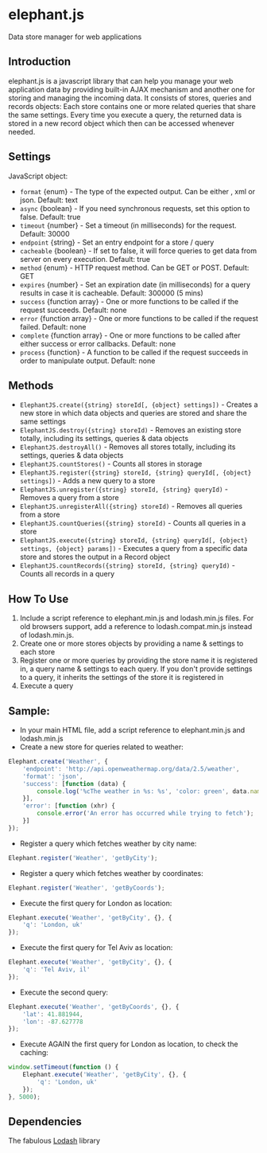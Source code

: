 elephant.js
===========

Data store manager for web applications

Introduction
------------
elephant.js is a javascript library that can help you manage your web application data by providing built-in AJAX mechanism and another one for storing and managing the incoming data.
It consists of stores, queries and records objects:
Each store contains one or more related queries that share the same settings.
Every time you execute a query, the returned data is stored in a new record object which then can be accessed whenever needed.

Settings
--------
JavaScript object:
* `format` {enum} - The type of the expected output. Can be either , xml or json. Default: text
* `async` {boolean} - If you need synchronous requests, set this option to false. Default: true
* `timeout` {number} - Set a timeout (in milliseconds) for the request. Default: 30000
* `endpoint` {string} - Set an entry endpoint for a store / query
* `cacheable` {boolean} - If set to false, it will force queries to get data from server on every execution. Default: true
* `method` {enum} - HTTP request method. Can be GET or POST. Default: GET
* `expires` {number} - Set an expiration date (in milliseconds) for a query results in case it is cacheable. Default: 300000 (5 mins)
* `success` {function array} - One or more functions to be called if the request succeeds. Default: none
* `error` {function array} - One or more functions to be called if the request failed. Default: none
* `complete` {function array} - One or more functions to be called after either success or error callbacks. Default: none
* `process` {function} - A function to be called if the request succeeds in order to manipulate output. Default: none

Methods
-------
* `ElephantJS.create({string} storeId[, {object} settings])` - Creates a new store in which data objects and queries are stored and share the same settings
* `ElephantJS.destroy({string} storeId)` - Removes an existing store totally, including its settings, queries & data objects
* `ElephantJS.destroyAll()` - Removes all stores totally, including its settings, queries & data objects
* `ElephantJS.countStores()` - Counts all stores in storage
* `ElephantJS.register({string} storeId, {string} queryId[, {object} settings])` - Adds a new query to a store
* `ElephantJS.unregister({string} storeId, {string} queryId)` - Removes a query from a store
* `ElephantJS.unregisterAll({string} storeId)` - Removes all queries from a store
* `ElephantJS.countQueries({string} storeId)` - Counts all queries in a store
* `ElephantJS.execute({string} storeId, {string} queryId[, {object} settings, {object} params])` - Executes a query from a specific data store and stores the output in a Record object
* `ElephantJS.countRecords({string} storeId, {string} queryId)` - Counts all records in a query

How To Use
----------
1. Include a script reference to elephant.min.js and lodash.min.js files. For old browsers support, add a reference to lodash.compat.min.js instead of lodash.min.js.
2. Create one or more stores objects by providing a name & settings to each store
3. Register one or more queries by providing the store name it is registered in, a query name & settings to each query.
 If you don't provide settings to a query, it inherits the settings of the store it is registered in
4. Execute a query

Sample:
-------
* In your main HTML file, add a script reference to elephant.min.js and lodash.min.js
* Create a new store for queries related to weather:

```javascript
Elephant.create('Weather', {
	'endpoint': 'http://api.openweathermap.org/data/2.5/weather',
	'format': 'json',
	'success': [function (data) {
		console.log('%cThe weather in %s: %s', 'color: green', data.name, data.weather[0].description);
	}],
	'error': [function (xhr) {
		console.error('An error has occurred while trying to fetch');
	}]
});
```

* Register a query which fetches weather by city name:

```javascript
Elephant.register('Weather', 'getByCity');
```

* Register a query which fetches weather by coordinates:

```javascript
Elephant.register('Weather', 'getByCoords');
```

* Execute the first query for London as location:

```javascript
Elephant.execute('Weather', 'getByCity', {}, {
	'q': 'London, uk'
});
```
* Execute the first query for Tel Aviv as location:

```javascript
Elephant.execute('Weather', 'getByCity', {}, {
	'q': 'Tel Aviv, il'
});
```
* Execute the second query:

```javascript
Elephant.execute('Weather', 'getByCoords', {}, {
	'lat': 41.881944,
	'lon': -87.627778
});
```
* Execute AGAIN the first query for London as location, to check the caching:

```javascript
window.setTimeout(function () {
	Elephant.execute('Weather', 'getByCity', {}, {
		'q': 'London, uk'
	});
}, 5000);
```

Dependencies
------------
The fabulous [Lodash](http://lodash.com/) library

